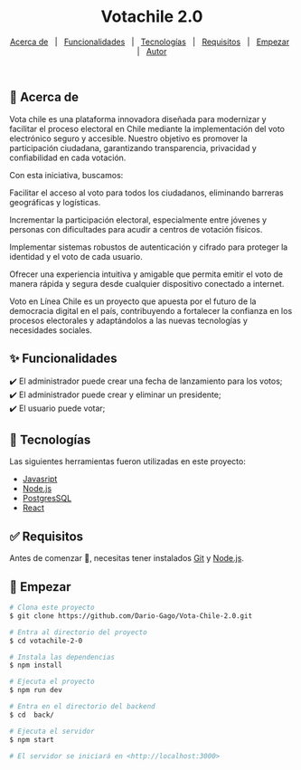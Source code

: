 <h1 align="center">Votachile 2.0</h1>

<p align="center">
  <a href="#dart-acerca-de">Acerca de</a> &#xa0; | &#xa0;
  <a href="#sparkles-funcionalidades">Funcionalidades</a> &#xa0; | &#xa0;
  <a href="#rocket-tecnologías">Tecnologías</a> &#xa0; | &#xa0;
  <a href="#white_check_mark-requisitos">Requisitos</a> &#xa0; | &#xa0;
  <a href="#checkered_flag-empezar">Empezar</a> &#xa0; | &#xa0;
  <a href="https://github.com/Dario-Gago" target="_blank">Autor</a>
</p>

<br>

## :dart: Acerca de

Vota chile es una plataforma innovadora diseñada para modernizar y facilitar el proceso electoral en Chile mediante la implementación del voto electrónico seguro y accesible. Nuestro objetivo es promover la participación ciudadana, garantizando transparencia, privacidad y confiabilidad en cada votación.

Con esta iniciativa, buscamos:

Facilitar el acceso al voto para todos los ciudadanos, eliminando barreras geográficas y logísticas.

Incrementar la participación electoral, especialmente entre jóvenes y personas con dificultades para acudir a centros de votación físicos.

Implementar sistemas robustos de autenticación y cifrado para proteger la identidad y el voto de cada usuario.

Ofrecer una experiencia intuitiva y amigable que permita emitir el voto de manera rápida y segura desde cualquier dispositivo conectado a internet.

Voto en Línea Chile es un proyecto que apuesta por el futuro de la democracia digital en el país, contribuyendo a fortalecer la confianza en los procesos electorales y adaptándolos a las nuevas tecnologías y necesidades sociales.

## :sparkles: Funcionalidades

:heavy_check_mark: El administrador puede crear una fecha de lanzamiento para los votos;\
:heavy_check_mark: El administrador puede crear y eliminar un presidente;\
:heavy_check_mark: El usuario puede votar;

## :rocket: Tecnologías

Las siguientes herramientas fueron utilizadas en este proyecto:

- [Javasript](https://es.wikipedia.org/wiki/JavaScript)
- [Node.js](https://nodejs.org/en/)
- [PostgresSQL](https://www.postgresql.org/)
- [React](https://es.reactjs.org/)

## :white_check_mark: Requisitos

Antes de comenzar :checkered_flag:, necesitas tener instalados [Git](https://git-scm.com) y [Node.js](https://nodejs.org/en/).

## :checkered_flag: Empezar

```bash
# Clona este proyecto
$ git clone https://github.com/Dario-Gago/Vota-Chile-2.0.git

# Entra al directorio del proyecto
$ cd votachile-2-0

# Instala las dependencias
$ npm install

# Ejecuta el proyecto
$ npm run dev

# Entra en el directorio del backend
$ cd  back/

# Ejecuta el servidor
$ npm start

# El servidor se iniciará en <http://localhost:3000>
```
